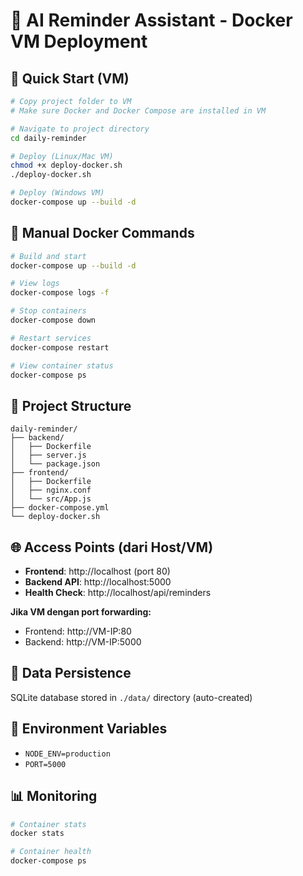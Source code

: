 # 🤖 AI Reminder Assistant - Docker VM Deployment

## 🚀 Quick Start (VM)

```bash
# Copy project folder to VM
# Make sure Docker and Docker Compose are installed in VM

# Navigate to project directory
cd daily-reminder

# Deploy (Linux/Mac VM)
chmod +x deploy-docker.sh
./deploy-docker.sh

# Deploy (Windows VM)
docker-compose up --build -d
```

## 🐳 Manual Docker Commands

```bash
# Build and start
docker-compose up --build -d

# View logs
docker-compose logs -f

# Stop containers
docker-compose down

# Restart services
docker-compose restart

# View container status
docker-compose ps
```

## 📁 Project Structure

```
daily-reminder/
├── backend/
│   ├── Dockerfile
│   ├── server.js
│   └── package.json
├── frontend/
│   ├── Dockerfile
│   ├── nginx.conf
│   └── src/App.js
├── docker-compose.yml
└── deploy-docker.sh
```

## 🌐 Access Points (dari Host/VM)

- **Frontend**: http://localhost (port 80)
- **Backend API**: http://localhost:5000  
- **Health Check**: http://localhost/api/reminders

**Jika VM dengan port forwarding:**
- Frontend: http://VM-IP:80
- Backend: http://VM-IP:5000

## 💾 Data Persistence

SQLite database stored in `./data/` directory (auto-created)

## 🔧 Environment Variables

- `NODE_ENV=production`
- `PORT=5000`

## 📊 Monitoring

```bash
# Container stats
docker stats

# Container health
docker-compose ps
```